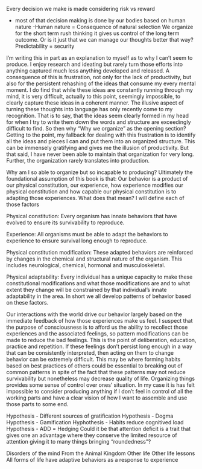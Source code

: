 
Every decision we make is made considering risk vs reward
- most of that decision making is done by our bodies based on human nature
-Human nature = Consequence of natural selection
We organize for the short term rush thinking it gives us control of the long term outcome. Or is it just that we can manage our thoughts better that way?
Predictability = security

Iʼm writing this in part as an explanation to myself as to why I canʼt seem to produce. I enjoy research and ideating but rarely turn those efforts into anything captured much less anything developed and released.
A consequence of this is frustration, not only for the lack of productivity, but also for the persistent rehashing of the ideas that consume my every mental moment. I do find that while these ideas are constantly running through my mind, it is very difficult, actually to this point, seemingly impossible, to clearly capture these ideas in a coherent manner. The illusive aspect of turning these thoughts into language has only recently come to my recognition. That is to say, that the ideas seem clearly formed in
my head for when I try to write them down the words and structure are exceedingly difficult to find. So then why “Why we organize” as the opening section? Getting to the point, my fallback for dealing with this frustration is to identify all the ideas and pieces I can and put them into an organized structure. This can be immensely gratifying and gives me the illusion of productivity. But that said, I have never been able to maintain that
organization for very long. Further, the organization rarely translates into production. 

Why am I so able to organize but so incapable to producing?
Ultimately the foundational assumption of this book is that:
Our behavior is a product of our physical constitution, our experience, how experience modifies our physical constitution and how capable our physical constitution is to adapting those experiences.
What does that mean? I will define each of those factors

Physical constitution: Every organism has innate behaviors that have evolved to ensure its survivability to reproduce.

Experience: All organisms must be able to adapt the behaviors to experience to ensure survival long enough to reproduce.

Physical constitution modification: These adapted behaviors are reinforced by changes in the chemical and structural nature of the organism. This includes neurological, chemical, hormonal and musculoskeletal.

Physical adaptability: Every individual has a unique capacity to make these
constitutional modifications and what those modifications are and to what extent they change will be constrained by that individualʼs innate adaptability in the area. In short we all develop patterns of behavior based on these factors.

Our interactions with the world drive our behavior largely based on the immediate feedback of how those experiences make us feel. I suspect that the purpose of consciousness is to afford us the ability to recollect those experiences and the associated feelings, so pattern modifications can be made to reduce the bad feelings. This is the point of deliberation, education, practice and repetition. If these feelings donʼt persist long enough in a way that can be consistently interpreted, then acting on them to change behavior can be extremely difficult. This may be where forming habits based on best practices of others could be essential to breaking out of common patterns in spite of the fact that these patterns may not reduce survivability but nonetheless may decrease quality of life. Organizing things provides some sense of control over onesʼ situation. In my case it is has felt impossible to consider producing anything if I donʼt feel in control of all the working parts and have a clear vision of how I want to assemble and use those parts to some end.


Hypothesis - Different sources of gratification
Hypothesis - Dogma
Hypothesis - Gamification
Hyphothesis - Habits reduce cognitived load
Hypothesis - ADD = Hedging
Could it be that attention deficit is a trait that gives one an advantage where they conserve the limited resource of attention giving it to many things bringing “roundedness”?

Disorders of the mind From the Animal Kingdom
Other life 
Other life lessons
All forms of life have adaptive behaviors as a response to experience